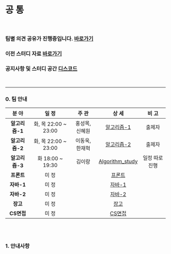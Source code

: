 # 공 통

<br>

### 팀별 의견 공유가 진행중입니다. [바로가기](https://github.com/windy825/Study_box/issues/1)

### 이전 스터디 자료 [바로가기](https://github.com/windy825/Python_study)

### 공지사항 및 스터디 공간 [디스코드](https://discord.gg/RCdbpzACVd)

<br>

<hr>

### 0. 팀 안내

|     분 야      |        일 정         |     주 관      |                            상 세                             |     비 고      |
| :------------: | :------------------: | :------------: | :----------------------------------------------------------: | :------------: |
| **알고리즘-1** | 화, 목 22:00 ~ 23:00 | 홍성목, 신혜원 | [알고리즘-1](https://github.com/windy825/Study_box/tree/master/알고리즘-1) |     출제자     |
| **알고리즘-2** | 화, 목 22:00 ~ 23:00 | 이동욱, 한재혁 | [알고리즘-2](https://github.com/windy825/Study_box/tree/master/알고리즘-2) |     출제자     |
| **알고리즘-3** | 화    18:00 ~ 19:30  |     김이랑     | [Algorithm_study](https://github.com/LeeRangKim/Algorithm_study) | 일정 따로 진행 |
|   **프론트**   |        미 정         |                | [프론트](https://github.com/windy825/Study_box/tree/master/프론트) |                |
|   **자바-1**   |        미 정         |                | [자바-1](https://github.com/windy825/Study_box/tree/master/자바-1) |                |
|   **자바-2**   |        미 정         |                | [자바-2](https://github.com/windy825/Study_box/tree/master/자바-2) |                |
|    **장고**    |        미 정         |                | [장고](https://github.com/windy825/Study_box/tree/master/장고) |                |
|   **CS면접**   |        미 정         |                | [CS면접](https://github.com/windy825/Study_box/tree/master/CS면접) |                |

<br>

<br>

### 1. 안내사항

```

```

